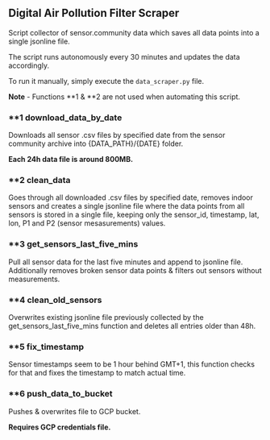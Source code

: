<h2>Digital Air Pollution Filter Scraper</h2>

Script collector of sensor.community data which saves all data points into a single jsonline file.

The script runs autonomously every 30 minutes and updates the data accordingly.

To run it manually, simply execute the `data_scraper.py` file.

**Note** - Functions **1 & **2 are not used when automating this script.

<h3>**1 download_data_by_date</h3>
Downloads all sensor .csv files by specified date from the sensor community archive into {DATA_PATH}/{DATE} folder.

**Each 24h data file is around 800MB.** 

<h3>**2 clean_data</h3>
Goes through all downloaded .csv files by specified date, removes indoor sensors and creates a single jsonline file where the data points from all sensors is stored in a single file, keeping only the sensor_id, timestamp, lat, lon, P1 and P2 (sensor mesasurements) values.

<h3>**3 get_sensors_last_five_mins</h3>
Pull all sensor data for the last five minutes and append to jsonline file.
Additionally removes broken sensor data points & filters out sensors without measurements.

<h3>**4 clean_old_sensors</h3>
Overwrites existing jsonline file previously collected by the get_sensors_last_five_mins function and deletes all entries older than 48h.

<h3>**5 fix_timestamp</h3>
Sensor timestamps seem to be 1 hour behind GMT+1, this function checks for that and fixes the timestamp to match actual time.

<h3>**6 push_data_to_bucket</h3>
Pushes & overwrites file to GCP bucket.

**Requires GCP credentials file.**
